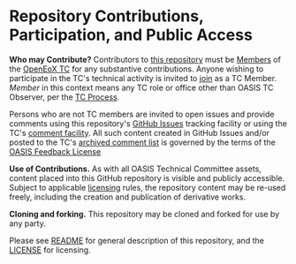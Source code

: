 # Repository Contributions, Participation, and Public Access

**Who may Contribute?** Contributors to [this repository](https://github.com/oasis-tcs/openeox/) must be [Members](https://www.oasis-open.org/policies-guidelines/oasis-defined-terms-2018-05-22/#dEligiblePerson) of the [OpenEoX TC](https://www.oasis-open.org/committees/tc_home.php?wg_abbrev=openeox) for any substantive contributions.  Anyone wishing to participate in the TC's technical activity is invited to [join](https://www.oasis-open.org/committees/join) as a TC Member.
*Member* in this context means any TC role or office other than OASIS TC Observer, per the [TC Process](https://www.oasis-open.org/policies-guidelines/tc-process#membership). 

Persons who are not TC members are invited to open issues and provide comments using this repository's [GitHub Issues](https://github.com/oasis-tcs/openeox/issues/new) tracking facility or using the TC's [comment facility](https://www.oasis-open.org/committees/comments/index.php?wg_abbrev=openeox).  All such content created in GitHub Issues and/or posted to the TC's [archived comment list](https://lists.oasis-open.org/archives/openeox-comment/) is governed by the terms of the [OASIS Feedback License](https://www.oasis-open.org/policies-guidelines/ipr#appendixa)

**Use of Contributions.**  As with all OASIS Technical Committee assets, content placed into this GitHub repository is visible and publicly accessible.  Subject to applicable [licensing](https://github.com/oasis-tcs/<repoName>/blob/master/LICENSE.md) rules, the repository content may be re-used freely, including the creation and publication of derivative works.

**Cloning and forking.** This repository may be cloned and forked for use by any party. 

Please see [README](https://github.com/oasis-tcs/openeox/blob/master/README.md) for general description of this repository, and the [LICENSE](https://github.com/oasis-tcs/<repoName>/blob/master/LICENSE.md) for licensing.
